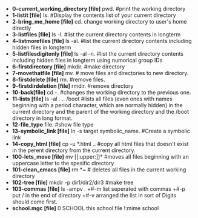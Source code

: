 - **0-current_working_directory [file]**
 pwd. #print the working directory
- **1-listit [file]**
 ls. #Display the contents list of your current directory
- **2-bring_me_home [file]**
cd. change working directory to user's home directly
- **3-listfiles [file]**
ls -l. #list the current directory contents in longterm
- **4-listmorefiles [file]**
ls -al. #list the current directory contents including hidden files in longterm
- **5-listfilesdigitonly [file]**
ls -al -n. #list the current directory contents including hidden files in longterm using numorical group IDs 
- **6-firstdirectory [file]**
mkdir. #make directory
- **7-movethatfile [file]** 
mv. # move files and directories to new directory.
- **8-firstdelete [file]**
rm. #remove files.
- **9-firstdirdeletion [file]**
rmdir. #remove directory
- **10-back[file]**
cd -. #changes the working directory to the previous one.
- **11-lists [file]**
ls -al . .. /boot  #lists all files (even ones with names beginning with a period character, which are normally hidden) in the current directory and the parent of the working directory and the /boot directory in long format.
- **12-file_type**
file. #show file type
- **13-symbolic_link [file]**
ln -s target symbolic_name. #Create a symbolic link
- **14-copy_html [file]**
cp -u *.html ..  #copy all html files that doesn't exist in the perent directory from the current directory.
- **100-lets_move [file]**
mv [[:upper:]]*  #moves all files beginning with an uppercase letter to the spesific directory
- **101-clean_emacs [file]**
rm *~ # deletes all files in the current working directory
- **102-tree [file]**
mkdir -p dir1/dir2/dir3 #make tree
- **103-commas [file]**
ls -ampv . 
+#-m list seperated with commas 
+#-p put / in the end of directory
+#-v arranged the list in sort of Digits should come first.
- **school.mgc [file]**
0	SCHOOL this school file
!:mime school
